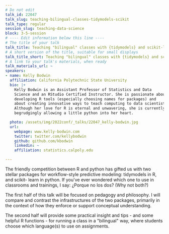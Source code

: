 ```yaml
---
# Do not edit
talk_id: 22047
talk_slug: teaching-bilingual-classes-tidymodels-scikit
talk_type: regular
session_slug: teaching-data-science
block: 3-5-session
# ---- Edit information below this line ----
# The title of your talk
talk_title: Teaching "bilingual" classes with {tidymodels} and scikit-learn
# A short version of the title, suitable for small displays
talk_title_short: Teaching "bilingual" classes with {tidymodels} and scikit-learn
# A link to your talk's materials, when ready
talk_materials_url: ~
speakers:
- name: Kelly Bodwin
  affiliation: California Polytechnic State University
  bio: |+
    Kelly Bodwin is an Assistant Professor of Statistics and Data
    Science and an RStudio Certified Instructor. She is passionate about
    developing R tools (especially choosing names for packages) and
    about creating innovative ways to teach computing to data scientists.
    Although her love for R is eternal and unwavering, she is currently
    begrudgingly allowing a little python into her heart.

  photo: /assets/img/2022conf/_talks/22047_kelly-bodwin.jpg
  url:
    webpage: www.kelly-bodwin.com
    twitter: twitter.com/kellybodwin
    github: github.com/kbodwin
    linkedin: ~
    affiliation: statistics.calpoly.edu

---
```


<!-- ABSTRACT ----
Please write abstract below. You may use simple markdown (links, code style, bold, italics)
-->

The friendly competition between R and python has gifted us with two stellar
packages for workflow-style predictive modeling: tidymodels in R, and scikit-
learn in python. If you've ever wondered which one to use in classrooms and
trainings, I say: ¿Porque no los dos? (Why not both?)

The first half of this talk will be focused on pedagogy and philosophy. I will
compare and contrast the infrastructures of the two packages, primarily in the
context of how they enforce or support conceptual understanding.

The second half will provide some practical insight and tips - and some helpful
R functions - for running a class in a "bilingual" way, where students choose
which language(s) to use on assignments.
